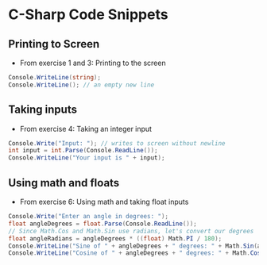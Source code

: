 # C-Sharp Code Snippets
## Printing to Screen
 - From exercise 1 and 3: Printing to the screen
```csharp
Console.WriteLine(string);
Console.WriteLine(); // an empty new line
```

## Taking inputs
 - From exercise 4: Taking an integer input
```csharp
Console.Write("Input: "); // writes to screen without newline
int input = int.Parse(Console.ReadLine());
Console.WriteLine("Your input is " + input);
```

## Using math and floats
- From exercise 6: Using math and taking float inputs
```csharp
Console.Write("Enter an angle in degrees: ");
float angleDegrees = float.Parse(Console.ReadLine());
// Since Math.Cos and Math.Sin use radians, let's convert our degrees
float angleRadians = angleDegrees * ((float) Math.PI / 180);
Console.WriteLine("Sine of " + angleDegrees + " degrees: " + Math.Sin(angleRadians));
Console.WriteLine("Cosine of " + angleDegrees + " degrees: " + Math.Cos(angleRadians));
```
